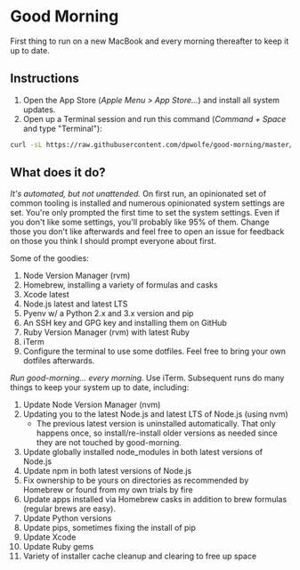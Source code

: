 # Good Morning

First thing to run on a new MacBook and every morning thereafter to keep it up to date.

## Instructions

1. Open the App Store (_Apple Menu > App Store..._) and install all system updates.
1. Open up a Terminal session and run this command (_Command + Space_ and type "Terminal"):

```sh
curl -sL https://raw.githubusercontent.com/dpwolfe/good-morning/master/good-morning.sh | sh
```


## What does it do?

_It's automated, but not unattended._ On first run, an opinionated set of common tooling is installed and numerous opinionated system settings are set. You're only prompted the first time to set the system settings. Even if you don't like some settings, you'll probably like 95% of them. Change those you don't like afterwards and feel free to open an issue for feedback on those you think I should prompt everyone about first.

Some of the goodies:

1. Node Version Manager (rvm)
1. Homebrew, installing a variety of formulas and casks
1. Xcode latest
1. Node.js latest and latest LTS
1. Pyenv w/ a Python 2.x and 3.x version and pip
1. An SSH key and GPG key and installing them on GitHub
1. Ruby Version Manager (rvm) with latest Ruby
1. iTerm
1. Configure the terminal to use some dotfiles. Feel free to bring your own dotfiles afterwards.

_Run good-morning... every morning._ Use iTerm. Subsequent runs do many things to keep your system up to date, including:

1. Update Node Version Manager (nvm)
1. Updating you to the latest Node.js and latest LTS of Node.js (using nvm)
    - The previous latest version is uninstalled automatically. That only happens once, so install/re-install older versions as needed since they are not touched by good-morning.
1. Update globally installed node_modules in both latest versions of Node.js
1. Update npm in both latest versions of Node.js
1. Fix ownership to be yours on directories as recommended by Homebrew or found from my own trials by fire
1. Update apps installed via Homebrew casks in addition to brew formulas (regular brews are easy).
1. Update Python versions
1. Update pips, sometimes fixing the install of pip
1. Update Xcode
1. Update Ruby gems
1. Variety of installer cache cleanup and clearing to free up space

